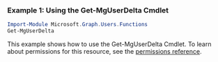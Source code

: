 ### Example 1: Using the Get-MgUserDelta Cmdlet
```powershell
Import-Module Microsoft.Graph.Users.Functions
Get-MgUserDelta
```
This example shows how to use the Get-MgUserDelta Cmdlet.
To learn about permissions for this resource, see the [permissions reference](/graph/permissions-reference).
